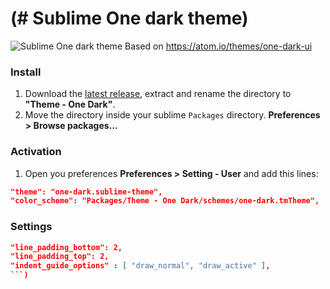 # (# Sublime One dark theme)
![Sublime One dark theme](http://i.imgur.com/ceim8Nh.png)
Based on https://atom.io/themes/one-dark-ui

### Install
1. Download the [latest release](https://github.com/andresmichel/sublime-one-dark/releases/latest), extract and rename the directory to **"Theme - One Dark"**.
2. Move the directory inside your sublime `Packages` directory. **Preferences > Browse packages...**

### Activation
1. Open you preferences **Preferences > Setting - User** and add this lines:

```json
"theme": "one-dark.sublime-theme",
"color_scheme": "Packages/Theme - One Dark/schemes/one-dark.tmTheme",
```

### Settings
```json
"line_padding_bottom": 2,
"line_padding_top": 2,
"indent_guide_options" : [ "draw_normal", "draw_active" ],
```)
